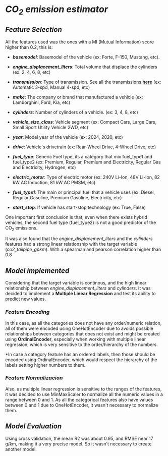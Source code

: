 
# ***CO<sub>2</sub> emission estimator***

## ***Feature Selection***

All the features used was the ones with a MI (Mutual Information) score higher than 0.2, this is:

- ***basemodel***: Basemodel of the vehicle (ex: Forte, F-150, Mustang, etc).

- ***engine_displacement_liters***: Total volume that displace the cylinders (ex. 2, 4, 6, 8, etc)

- ***transmission***: Type of transmission. See all the transmissions [**here**](http://www.fueleconomy.gov/feg/findacarhelp.shtml#trany) (ex: Automatic 3-spd, Manual 4-spd, etc)

- ***make***: The company or brand that manufactured a vehicle (ex: Lamborghini, Ford, Kia, etc)

- ***cylinders***: Number of cylinders of a vehicle. (ex: 3, 4, 8, etc)

- ***vehicle_size_class***: Vehicle segment (ex: Compact Cars, Large Cars, Small Sport Utility Vehicle 2WD, etc)

- ***year***: Model year of the vehicle (ex: 2024, 2020, etc)

- ***drive***: Vehicle's drivetrain (ex: Rear-Wheel Drive, 4-Wheel Drive, etc)

- ***fuel_type***: Generic Fuel type, its a category that mix fuel_type1 and fuel_type2 (ex: Premium, Regular, Premium and Electricity, Regular Gas and Electricity, Hydrogen, etc)

- ***electric_motor***: Type of electric motor (ex: 240V Li-Ion, 48V Li-Ion, 82 kW AC Induction, 81 kW AC PMSM, etc)

- ***fuel_type1***: The main or principal fuel that a vehicle uses (ex: Diesel, Regular Gasoline, Premium Gasoline, Electricity, etc)

- ***start_stop***: If vehicle has start-stop technology (ex: True, False)

One important first conclusion is that, even when there exists hybrid vehicles, the second fuel type (fuel_type2) is not a good predictor of the CO<sub>2</sub> emissions. 

It was also found that the *engine_displacement_liters* and the *cylinders* features had a strong linear relationship with the target variable (*co2_tailpipe_gpkm*). With a spearman and pearson correlation higher than 0.8

## ***Model implemented***

Considering that the target variable is continous, and the high linear relationship between *engine_displacement_liters* and *cylinders*. It was decided to implement a **Multiple Linear Regression** and test its ability to predict new values.

### ***Feature Encoding***

In this case, as all the categories does not have any order/numeric relation, all of them were encoded using OneHotEncoder due to avoids possible relationships between categories that does not exist and might be created using **OrdinalEncoder**, especially when working with multiple linear regression, which is very sensitive to the order/hierarchy of the numbers. 

*In case a category feature has an ordered labels, then those should be encoded using OrdinalEncoder, which would respect the hierarchy of the labels setting higher numbers to them.

### ***Feature Normalizacion***

Also, as multiple linear regression is sensitive to the ranges of the features, it was decided to use MinMaxScaler to normalize all the numeric values in a range between 0 and 1. As all the categorical features also have values between 0 and 1 due to OneHotEncoder, it wasn't necessary to normalize them.

## ***Model Evaluation***

Using cross validation, the mean R2 was about 0.95, and RMSE near 17 g/km, making it a very precise model. So it wasn't necessary to create another model.



